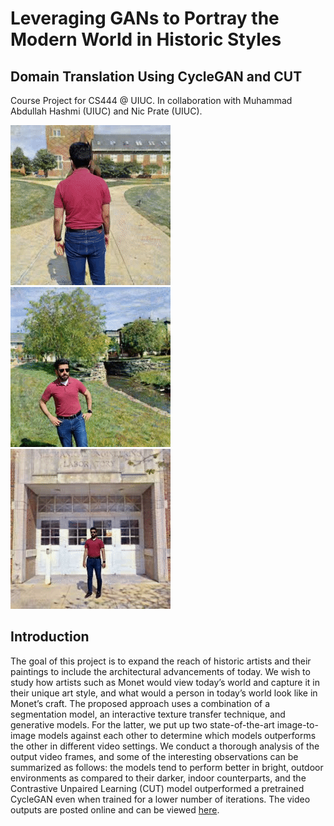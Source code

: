 # Leveraging GANs to Portray the Modern World in Historic Styles
## Domain Translation Using CycleGAN and CUT
Course Project for CS444 @ UIUC. In collaboration with Muhammad Abdullah Hashmi (UIUC) and Nic Prate (UIUC).

![Alt Text](/video_samples/gan_monet_1.gif) ![Alt Text](/video_samples/gan_monet_2.gif) ![Alt Text](/video_samples/gan_monet_4.gif)

## Introduction
The goal of this project is to expand the reach of historic artists and their paintings to include the architectural advancements of today. We wish to study how artists such as Monet would view today’s world and capture it in their unique art style, and what would a person in today’s world look like in Monet’s craft. The proposed approach uses a combination of a segmentation model, an interactive texture transfer technique, and generative models. For the latter, we put up two state-of-the-art image-to-image models against each other to determine which models outperforms the other in different video settings. We conduct a thorough analysis of the output video frames, and some of the interesting observations can be summarized as follows: the models tend to perform better in bright, outdoor environments as compared to their darker, indoor counterparts, and the Contrastive Unpaired Learning (CUT) model outperformed a pretrained CycleGAN even when trained for a lower number of iterations. The video outputs are posted online and can be viewed [here](https://www.youtube.com/playlist?list=PLlLS2I-uuaABND4jzxIl6pvTRNuLkokHj).
